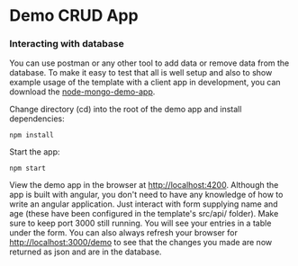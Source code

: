 # Demo CRUD App

### Interacting with database

You can use postman or any other tool to add data or remove data from the database. To make it easy to test that all is well setup and also to show example usage of the template with a client app in development, you can download the [node-mongo-demo-app](https://github.com/code-collabo/node-mongo-demo-app).

Change directory \(cd\) into the root of the demo app and install dependencies:

```text
npm install
```

Start the app:

```text
npm start
```

View the demo app in the browser at [http://localhost:4200](http://localhost:4200). Although the app is built with angular, you don't need to have any knowledge of how to write an angular application. Just interact with form supplying name and age \(these have been configured in the template's src/api/ folder\). Make sure to keep port 3000 still running. You will see your entries in a table under the form. You can also always refresh your browser for [http://localhost:3000/demo](http://localhost:3000/demo) to see that the changes you made are now returned as json and are in the database.

